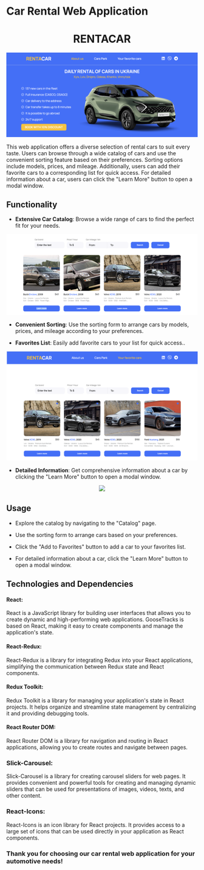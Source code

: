 # Car Rental Web Application
<h1 align="center">RENTACAR</h1>

<p align="center">
  <img src="./src/images/forReadme/home-page.png" alt="RENTACAR">
</p>

This web application offers a diverse selection of rental cars to suit every taste. Users can browse through a wide catalog of cars and use the convenient sorting feature based on their preferences. Sorting options include models, prices, and mileage. Additionally, users can add their favorite cars to a corresponding list for quick access. For detailed information about a car, users can click the "Learn More" button to open a modal window.

## Functionality

- **Extensive Car Catalog**: Browse a wide range of cars to find the perfect fit for your needs.

<p align="center">
  <img src="./src/images/forReadme/catalog.png" alt="RENTACAR">
</p>

- **Convenient Sorting**: Use the sorting form to arrange cars by models, prices, and mileage according to your preferences.

- **Favorites List**: Easily add favorite cars to your list for quick access..

<p align="center">
  <img src="./src/images/forReadme/favorite.png" alt="RENTACAR">
</p>

- **Detailed Information**: Get comprehensive information about a car by clicking the "Learn More" button to open a modal window.

<p align="center">
  <img src="./src/images/forReadme/modal.png alt="RENTACAR">
</p>

## Usage

- Explore the catalog by navigating to the "Catalog" page.

- Use the sorting form to arrange cars based on your preferences.

- Click the "Add to Favorites" button to add a car to your favorites list.

- For detailed information about a car, click the "Learn More" button to open a modal window.

## Technologies and Dependencies

#### React:
React is a JavaScript library for building user interfaces that allows you to create dynamic and high-performing web applications. GooseTracks is based on React, making it easy to create components and manage the application's state.

#### React-Redux:
React-Redux is a library for integrating Redux into your React applications, simplifying the communication between Redux state and React components.

#### Redux Toolkit:
Redux Toolkit is a library for managing your application's state in React projects. It helps organize and streamline state management by centralizing it and providing debugging tools.

#### React Router DOM:
React Router DOM is a library for navigation and routing in React applications, allowing you to create routes and navigate between pages.

### Slick-Carousel: 
Slick-Carousel is a library for creating carousel sliders for web pages. It provides convenient and powerful tools for creating and managing dynamic sliders that can be used for presentations of images, videos, texts, and other content.

### React-Icons:
React-Icons is an icon library for React projects. It provides access to a large set of icons that can be used directly in your application as React components.



### Thank you for choosing our car rental web application for your automotive needs!
